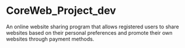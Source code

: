 # CoreWeb_Project_dev
  
An online website sharing program that allows registered users to share websites 
based on their personal preferences and promote their own websites through payment methods.  



